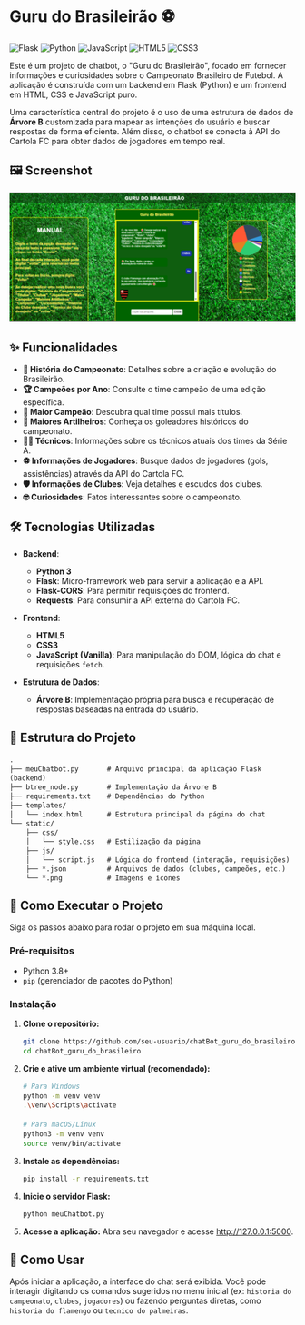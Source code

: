 # Guru do Brasileirão ⚽

![Flask](https://img.shields.io/badge/Flask-000000?style=for-the-badge&logo=flask&logoColor=white)
![Python](https://img.shields.io/badge/Python-3776AB?style=for-the-badge&logo=python&logoColor=white)
![JavaScript](https://img.shields.io/badge/JavaScript-F7DF1E?style=for-the-badge&logo=javascript&logoColor=black)
![HTML5](https://img.shields.io/badge/HTML5-E34F26?style=for-the-badge&logo=html5&logoColor=white)
![CSS3](https://img.shields.io/badge/CSS3-1572B6?style=for-the-badge&logo=css3&logoColor=white)

Este é um projeto de chatbot, o "Guru do Brasileirão", focado em fornecer informações e curiosidades sobre o Campeonato Brasileiro de Futebol. A aplicação é construída com um backend em Flask (Python) e um frontend em HTML, CSS e JavaScript puro.

Uma característica central do projeto é o uso de uma estrutura de dados de **Árvore B** customizada para mapear as intenções do usuário e buscar respostas de forma eficiente. Além disso, o chatbot se conecta à API do Cartola FC para obter dados de jogadores em tempo real.

## 🖼️ Screenshot
![Guru do Brasileirão](https://github.com/lucaslmp2/GuruDoBrasileir-o/blob/main/Capturadetela2025-07-26163434.png)

## ✨ Funcionalidades

- **📜 História do Campeonato**: Detalhes sobre a criação e evolução do Brasileirão.
- **🏆 Campeões por Ano**: Consulte o time campeão de uma edição específica.
- **🥇 Maior Campeão**: Descubra qual time possui mais títulos.
- **🥅 Maiores Artilheiros**: Conheça os goleadores históricos do campeonato.
- **👨‍🏫 Técnicos**: Informações sobre os técnicos atuais dos times da Série A.
- **⚽ Informações de Jogadores**: Busque dados de jogadores (gols, assistências) através da API do Cartola FC.
- **🛡️ Informações de Clubes**: Veja detalhes e escudos dos clubes.
- **🤓 Curiosidades**: Fatos interessantes sobre o campeonato.

## 🛠️ Tecnologias Utilizadas

- **Backend**:
  - **Python 3**
  - **Flask**: Micro-framework web para servir a aplicação e a API.
  - **Flask-CORS**: Para permitir requisições do frontend.
  - **Requests**: Para consumir a API externa do Cartola FC.

- **Frontend**:
  - **HTML5**
  - **CSS3**
  - **JavaScript (Vanilla)**: Para manipulação do DOM, lógica do chat e requisições `fetch`.

- **Estrutura de Dados**:
  - **Árvore B**: Implementação própria para busca e recuperação de respostas baseadas na entrada do usuário.

## 📂 Estrutura do Projeto

```
.
├── meuChatbot.py       # Arquivo principal da aplicação Flask (backend)
├── btree_node.py       # Implementação da Árvore B
├── requirements.txt    # Dependências do Python
├── templates/
│   └── index.html      # Estrutura principal da página do chat
└── static/
    ├── css/
    │   └── style.css   # Estilização da página
    ├── js/
    │   └── script.js   # Lógica do frontend (interação, requisições)
    ├── *.json          # Arquivos de dados (clubes, campeões, etc.)
    └── *.png           # Imagens e ícones
```

## 🚀 Como Executar o Projeto

Siga os passos abaixo para rodar o projeto em sua máquina local.

### Pré-requisitos

- Python 3.8+
- `pip` (gerenciador de pacotes do Python)

### Instalação

1. **Clone o repositório:**
   ```bash
   git clone https://github.com/seu-usuario/chatBot_guru_do_brasileiro.git
   cd chatBot_guru_do_brasileiro
   ```

2. **Crie e ative um ambiente virtual (recomendado):**
   ```bash
   # Para Windows
   python -m venv venv
   .\venv\Scripts\activate

   # Para macOS/Linux
   python3 -m venv venv
   source venv/bin/activate
   ```

3. **Instale as dependências:**
   ```bash
   pip install -r requirements.txt
   ```

4. **Inicie o servidor Flask:**
   ```bash
   python meuChatbot.py
   ```

5. **Acesse a aplicação:**
   Abra seu navegador e acesse http://127.0.0.1:5000.

## 💬 Como Usar

Após iniciar a aplicação, a interface do chat será exibida. Você pode interagir digitando os comandos sugeridos no menu inicial (ex: `historia do campeonato`, `clubes`, `jogadores`) ou fazendo perguntas diretas, como `historia do flamengo` ou `tecnico do palmeiras`.